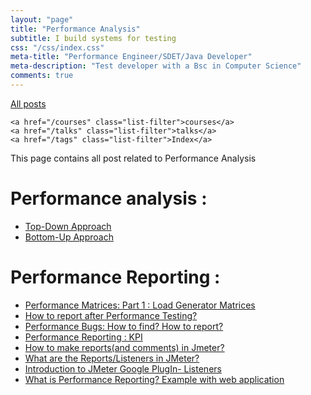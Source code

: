 ```yaml
---
layout: "page"
title: "Performance Analysis"
subtitle: I build systems for testing
css: "/css/index.css"
meta-title: "Performance Engineer/SDET/Java Developer"
meta-description: "Test developer with a Bsc in Computer Science"
comments: true
---
```

<div class="list-filters">
    <a href="/" class="list-filter filter-selected">All posts</a>

    <a href="/courses" class="list-filter">courses</a>
	<a href="/talks" class="list-filter">talks</a>
    <a href="/tags" class="list-filter">Index</a>
</div>
This page contains all post related to Performance Analysis

# Performance analysis : 
- [Top-Down Approach](http://shantonusarker.blogspot.com/2015/10/performance-analysis-top-down-bottom-up-analysis.html)
- [Bottom-Up Approach](http://shantonusarker.blogspot.com/2015/10/performance-analysis-top-down-bottom-up-analysis.html)

# Performance Reporting :
- [Performance Matrices: Part 1 : Load Generator Matrices](http://shantonusarker.blogspot.co.uk/2015/08/performance-matrices-response-time-throughput-errors-bandwidth.html)
- [How to report after Performance Testing? ](http://shantonusarker.blogspot.com/2014/12/performance-reporting-website-application.html)
- [Performance Bugs: How to find? How to report?](http://shantonusarker.blogspot.com/2015/01/bugs-web-performance-find-report.html)
- [Performance Reporting : KPI ](http://shantonusarker.blogspot.com/2015/07/performance-reporting-kpi-key-Performance-Indicator.html)
- [How to make reports(and comments) in Jmeter?](http://shantonusarker.blogspot.co.uk/2013/04/how-to-make-reportsand-comments-in.html)
- [What are the Reports/Listeners in JMeter?](http://shantonusarker.blogspot.co.uk/2013/02/what-are-reportslisteners-in-jmeter-why.html)
- [Introduction to JMeter Google PlugIn- Listeners](http://shantonusarker.blogspot.co.uk/2013/05/introduction-to-jmeter-google-plugin_5819.html) 
- [What is Performance Reporting? Example with web application](http://shantonusarker.blogspot.co.uk/2014/12/performance-reporting-website-application.html)
